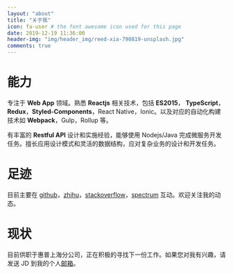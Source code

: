 ```yaml
---
layout: "about"
title: "关于我"
icon: fa-user # the font awesome icon used for this page
date: 2019-12-19 11:36:00
header-img: "img/header_img/reed-xia-790819-unsplash.jpg"
comments: true
---
```


# 能力

专注于 **Web App** 领域。熟悉 **Reactjs** 相关技术，包括 **ES2015**， **TypeScript**，**Redux**，**Styled-Components**，React Native，Ionic。以及对应的自动化构建技术如 **Webpack**，Gulp，Rollup 等。

有丰富的 **Restful API** 设计和实施经验，能够使用 Nodejs/Java 完成微服务开发任务。擅长应用设计模式和灵活的数据结构，应对复杂业务的设计和开发任务。

# 足迹

目前主要在 [github](https://github.com/wangpin34)，[zhihu](https://www.zhihu.com/people/gu-sheng-86/)，[stackoverflow](https://stackoverflow.com/users/4172742/pengson)，[spectrum](https://spectrum.chat/) 互动。欢迎关注我的动态。

# 现状

目前供职于惠普上海分公司，正在积极的寻找下一份工作。如果您对我有兴趣，请发送 JD 到我的个人[邮箱](mailto:dmoneh@163.com)。
